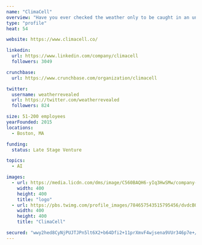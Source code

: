 ```yaml
---
name: "ClimaCell"
overview: "Have you ever checked the weather only to be caught in an unexpected rainstorm without an umbrella? ClimaCell is revolutionizing weather forecasting. We are bringing a new approach to weather forecasting, and providing the forecast accuracy and reliability necessary for the 21st century."
type: "profile"
heat: 54

website: https://www.climacell.co/

linkedin:
  url: https://www.linkedin.com/company/climacell
  followers: 3049

crunchbase:
  url: https://www.crunchbase.com/organization/climacell

twitter:
  username: weatherrevealed
  url: https://twitter.com/weatherrevealed
  followers: 824

size: 51-200 employees
yearFounded: 2015
locations:
  - Boston, MA

funding:
  status: Late Stage Venture

topics:
  - AI

images:
  - url: https://media.licdn.com/dms/image/C560BAQH6-yIq3HwSMw/company-logo_400_400/0?e=1582761600&v=beta&t=zhzUoyixRcRVi87dVY54OIXZCF7sMGIfXb9rkyQzL7A
    width: 400
    height: 400
    title: "logo"
  - url: https://pbs.twimg.com/profile_images/784657543515795456/dvdcBOfn_400x400.jpg
    width: 400
    height: 400
    title: "ClimaCell"

secured: "wwy2hed8CyNjPUJTJPn5lt6X2+b64Dfi2+11prXmvF4wjsena9VUr346p7e+/OH+PaZjlM/k1mAGsnreYp5B2hd/z/1h9m0Hi8rSK7Tyk/6uJ+liRiRnmxNhhDa/AKysKjvOSujrldtKEwYcvQvvtkhGlx/PUE65C3ZkQvrjXJeCbIQKKP6CthgsOrfdb55k8jTqU7g8Uwx6HY3mXdMdqITJW16O3jbMSxqjPDxfHqn/E0/Q0qok8E51qcR7IL4kKNakFFsGsOHo5HDPB+lpzTYQTZvsmbjFLezPAYOg1WzLujZIliHY8lpwMpZYgbRh;Z1tweQUw+YWNX5s6XfXYhw=="
---
```


